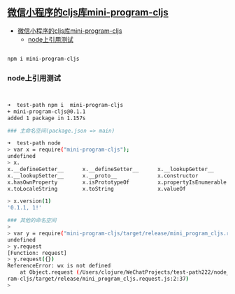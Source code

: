 ## [微信小程序的cljs库mini-program-cljs](https://www.npmjs.com/package/mini-program-cljs)

- [微信小程序的cljs库mini-program-cljs](#%E5%BE%AE%E4%BF%A1%E5%B0%8F%E7%A8%8B%E5%BA%8F%E7%9A%84cljs%E5%BA%93mini-program-cljs)
  - [node上引用测试](#node%E4%B8%8A%E5%BC%95%E7%94%A8%E6%B5%8B%E8%AF%95)

```sh

npm i mini-program-cljs

```


### node上引用测试

``` sh


➜  test-path npm i  mini-program-cljs
+ mini-program-cljs@0.1.1
added 1 package in 1.157s

### 主命名空间(package.json => main)

➜  test-path node
> var x = require("mini-program-cljs");
undefined
> x.
x.__defineGetter__      x.__defineSetter__      x.__lookupGetter__
x.__lookupSetter__      x.__proto__             x.constructor
x.hasOwnProperty        x.isPrototypeOf         x.propertyIsEnumerable
x.toLocaleString        x.toString              x.valueOf

> x.version(1)
'0.1.1, 1!'

### 其他的命名空间
>
> var y = require("mini-program-cljs/target/release/mini_program_cljs.request");
undefined
> y.request
[Function: request]
> y.request({})
ReferenceError: wx is not defined
    at Object.request (/Users/clojure/WeChatProjects/test-path222/node_modules/mini-prog
ram-cljs/target/release/mini_program_cljs.request.js:2:37)
>

```
